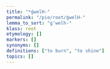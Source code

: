 ```yaml
---
title: "*ǵwelH-"
permalink: "/pie/root/ǵwelH-"
lemma_to_sort: "g'welh-"
klass: root
etymology: []
markers: []
synonyms: []
definitions: ["to burn", "to shine"]
topics: []
---
```

